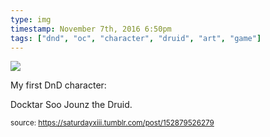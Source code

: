 ```yaml
---
type: img
timestamp: November 7th, 2016 6:50pm
tags: ["dnd", "oc", "character", "druid", "art", "game"]
---
```

<img src="https://saturdayxiii.github.io/media/152879526279.png"/>
                                                                                          
My first DnD character: 

Docktar Soo Jounz the Druid.
 
                                    
                
                
                
                
                                
<small>source: https://saturdayxiii.tumblr.com/post/152879526279</small>